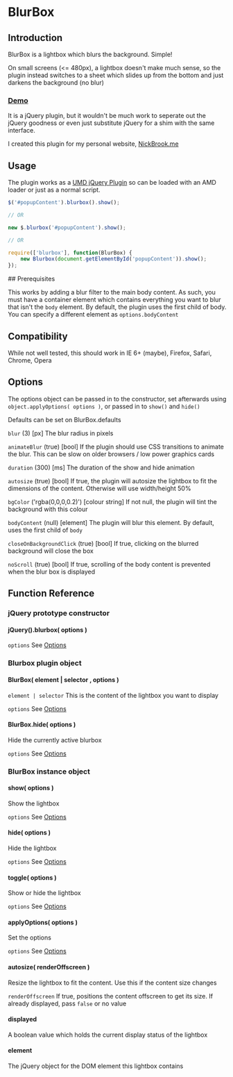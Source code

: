 # BlurBox

## Introduction

BlurBox is a lightbox which blurs the background.  Simple!

On small screens (<= 480px), a lightbox doesn't make much sense, so the plugin instead switches to a sheet which slides up from the bottom and just darkens the background (no blur)

### [Demo](http://nrbrook.github.io/BlurBox)

It is a jQuery plugin, but it wouldn't be much work to seperate out the jQuery goodness or even just substitute jQuery for a shim with the same interface.

I created this plugin for my personal website, [NickBrook.me](http://nickbrook.me)

## Usage

The plugin works as a [UMD jQuery Plugin](https://github.com/umdjs/umd/blob/master/jqueryPlugin.js) so can be loaded with an AMD loader or just as a normal script.

```javascript
$('#popupContent').blurbox().show();

// OR

new $.blurbox('#popupContent').show();

// OR

require(['blurbox'], function(BlurBox) {
	new Blurbox(document.getElementById('popupContent')).show();
});
```

## Prerequisites

This works by adding a blur filter to the main body content.  As such, you must have a container element which contains everything you want to blur that isn't the `body` element.  By default, the plugin uses the first child of body.  You can specify a different element as `options.bodyContent`

## Compatibility

While not well tested, this should work in IE 6+ (maybe), Firefox, Safari, Chrome, Opera

## Options

The options object can be passed in to the constructor, set afterwards using `object.applyOptions( options )`, or passed in to `show()` and `hide()`

Defaults can be set on BlurBox.defaults

`blur` (3) [px] The blur radius in pixels

`animateBlur` (true) [bool] If the plugin should use CSS transitions to animate the blur.  This can be slow on older browsers / low power graphics cards

`duration` (300) [ms] The duration of the show and hide animation

`autosize` (true) [bool] If true, the plugin will autosize the lightbox to fit the dimensions of the content.  Otherwise will use width/height 50%

`bgColor` ('rgba(0,0,0,0.2)') [colour string] If not null, the plugin will tint the background with this colour

`bodyContent` (null) [element] The plugin will blur this element.  By default, uses the first child of `body`

`closeOnBackgroundClick` (true) [bool] If true, clicking on the blurred background will close the box

`noScroll` (true) [bool] If true, scrolling of the body content is prevented when the blur box is displayed

## Function Reference

### jQuery prototype constructor

#### jQuery().blurbox( options )

`options`	See [Options](#options)

### Blurbox plugin object

#### BlurBox( element | selector , options )

`element | selector`	This is the content of the lightbox you want to display

`options`	See [Options](#options)

#### BlurBox.hide( options )

Hide the currently active blurbox

`options`	See [Options](#options)

### BlurBox instance object

#### show( options )

Show the lightbox

`options`	See [Options](#options)

#### hide( options )

Hide the lightbox

`options`	See [Options](#options)

#### toggle( options )

Show or hide the lightbox

`options`	See [Options](#options)

#### applyOptions( options )

Set the options

`options`	See [Options](#options)

#### autosize( renderOffscreen )

Resize the lightbox to fit the content.  Use this if the content size changes

`renderOffscreen`	If true, positions the content offscreen to get its size.  If already displayed, pass `false` or no value

#### displayed

A boolean value which holds the current display status of the lightbox

#### element

The jQuery object for the DOM element this lightbox contains
